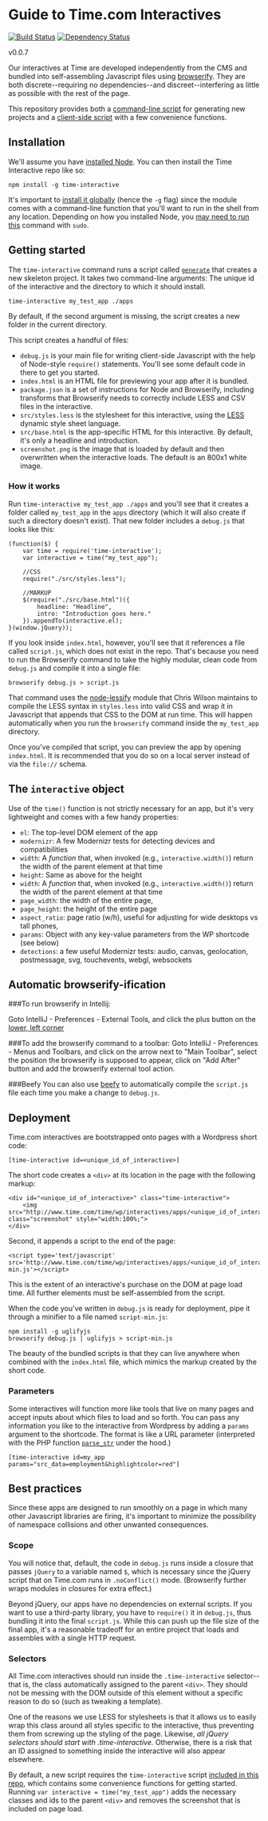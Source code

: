 Guide to Time.com Interactives
====

[![Build Status](https://travis-ci.org/TimeMagazine/time-interactive.png)](https://travis-ci.org/TimeMagazine/time-interactive) [![Dependency Status](https://david-dm.org/TimeMagazine/time-interactive.svg)](https://david-dm.org/TimeMagazine/time-interactive)

v0.0.7

Our interactives at Time are developed independently from the CMS and bundled into self-assembling Javascript files using [browserify](https://www.npmjs.org/package/browserify). They are both discrete--requiring no dependencies--and discreet--interfering as little as possible with the rest of the page. 

This repository provides both a [command-line script](/bin/generate.js) for generating new projects and a [client-side script](/index.js) with a few convenience functions.

## Installation

We'll assume you have [installed Node](http://nodejs.org/). You can then install the Time Interactive repo like so:

	npm install -g time-interactive

It's important to [install it globally](http://blog.nodejs.org/2011/03/23/npm-1-0-global-vs-local-installation) (hence the `-g` flag) since the module comes with a command-line function that you'll want to run in the shell from any location. Depending on how you installed Node, you [may need to run this](http://howtonode.org/introduction-to-npm) command with `sudo`. 

## Getting started

The `time-interactive` command runs a script called [`generate`](bin/generate.js) that creates a new skeleton project. It takes two command-line arguments: The unique id of the interactive and the directory to which it should install.

	time-interactive my_test_app ./apps

By default, if the second argument is missing, the script creates a new folder in the current directory.

This script creates a handful of files:

+ `debug.js` is your main file for writing client-side Javascript with the help of Node-style `require()` statements. You'll see some default code in there to get you started.
+ `index.html` is an HTML file for previewing your app after it is bundled.
+ `package.json` is a set of instructions for Node and Browserify, including transforms that Browserify needs to correctly include LESS and CSV files in the interactive.
+ `src/styles.less` is the stylesheet for this interactive, using the [LESS](http://lesscss.org/) dynamic style sheet language.
+ `src/base.html` is the app-specific HTML for this interactive. By default, it's only a headline and introduction.
+ `screenshot.png` is the image that is loaded by default and then overwritten when the interactive loads. The default is an 800x1 white image.

### How it works

Run `time-interactive my_test_app ./apps` and you'll see that it creates a folder called `my_test_app` in the `apps` directory (which it will also create if such a directory doesn't exist). That new folder includes a `debug.js` that looks like this:

	(function($) {
		var time = require('time-interactive');	
		var interactive = time("my_test_app");

		//CSS
		require("./src/styles.less");

		//MARKUP
		$(require("./src/base.html")({
			headline: "Headline",
			intro: "Introduction goes here."
		}).appendTo(interactive.el);
	}(window.jQuery));

If you look inside `index.html`, however, you'll see that it references a file called `script.js`, which does not exist in the repo. That's because you need to run the Browserify command to take the highly modular, clean code from `debug.js` and compile it into a single file:

	browserify debug.js > script.js

That command uses the [node-lessify](https://www.npmjs.org/package/node-lessify) module that Chris Wilson maintains to compile the LESS syntax in `styles.less` into valid CSS and wrap it in Javascript that appends that CSS to the DOM at run time. This will happen automatically when you run the `browserify` command inside the `my_test_app` directory.

Once you've compiled that script, you can preview the app by opening `index.html`. It is recommended that you do so on a local server instead of via the `file://` schema. 

## The `interactive` object

Use of the `time()` function is not strictly necessary for an app, but it's very lightweight and comes with a few handy properties:

+ `el`: The top-level DOM element of the app
+ `modernizr`: A few Modernizr tests for detecting devices and compatibilities
+ `width`: A *function* that, when invoked (e.g., `interactive.width()`) return the width of the parent element at that time
+ `height`: Same as above for the height
+ `width`: A *function* that, when invoked (e.g., `interactive.width()`) return the width of the parent element at that time
+ `page_width`: the width of the entire page,
+ `page_height`: the height of the entire page
+ `aspect_ratio`: page ratio (w/h), useful for adjusting for wide desktops vs tall phones,
+ `params`: Object with any key-value parameters from the WP shortcode (see below)
+ `detections`: a few useful Modernizr tests: audio, canvas, geolocation, postmessage, svg, touchevents, webgl, websockets


## Automatic browserify-ification

###To run browserify in Intellij:

Goto IntelliJ - Preferences - External Tools, and click the plus button on the [lower, left corner](http://screencast.com/t/rAAc50bQyWWg)

###To add the browserify command to a toolbar:
Goto IntelliJ - Preferences - Menus and Toolbars, and click on the arrow next to "Main Toolbar", select the position the browserify is supposed to appear, click on "Add After" button and add the browserify external tool action.

###Beefy
You can also use [beefy](https://github.com/chrisdickinson/beefy) to automatically compile the `script.js` file each time you make a change to `debug.js`.

## Deployment

Time.com interactives are bootstrapped onto pages with a Wordpress short code:
 
	[time-interactive id=<unique_id_of_interactive>]

The short code creates a ```<div>``` at its location in the page with the following markup:

	<div id="<unique_id_of_interactive>" class="time-interactive">
		<img src="http://www.time.com/time/wp/interactives/apps/<unique_id_of_interactive>/screenshot.png" class="screenshot" style="width:100%;">
	</div>

Second, it appends a script to the end of the page:

	<script type='text/javascript' src='http://www.time.com/time/wp/interactives/apps/<unique_id_of_interactive>/script-min.js'></script>

This is the extent of an interactive's purchase on the DOM at page load time. All further elements must be self-assembled from the script.

When the code you've written in `debug.js` is ready for deployment, pipe it through a minifier to a file named `script-min.js`:

	npm install -g uglifyjs
	browserify debug.js | uglifyjs > script-min.js

The beauty of the bundled scripts is that they can live anywhere when combined with the `index.html` file, which mimics the markup created by the short code.

### Parameters

Some interactives will function more like tools that live on many pages and accept inputs about which files to load and so forth. You can pass any information you like to the interactive from Wordpress by adding a `params` argument to the shortcode. The format is like a URL parameter (interpreted with the PHP function [`parse_str`](http://php.net/parse_str) under the hood.)

	[time-interactive id=my_app params="src_data=employment&highlightcolor=red"]

## Best practices

Since these apps are designed to run smoothly on a page in which many other Javascript libraries are firing, it's important to minimize the possibility of namespace collisions and other unwanted consequences.

### Scope
You will notice that, default, the code in `debug.js` runs inside a closure that passes `jQuery` to a variable named `$`, which is necessary since the jQuery script that on Time.com runs in `.noConflict()` mode. (Browserify further wraps modules in closures for extra effect.)

Beyond jQuery, our apps have no dependencies on external scripts. If you want to use a third-party library, you have to `require()` it in `debug.js`, thus bundling it into the final `script.js`. While this can push up the file size of the final app, it's a reasonable tradeoff for an entire project that loads and assembles with a single HTTP request.

### Selectors

All Time.com interactives should run inside the ```.time-interactive``` selector--that is, the class automatically assigned to the parent ```<div>```. They should not be messing with the DOM outside of this element without a specific reason to do so (such as tweaking a template).

One of the reasons we use LESS for stylesheets is that it allows us to easily wrap this class around all styles specific to the interactive, thus preventing them from screwing up the styling of the page. Likewise, *all jQuery selectors should start with .time-interactive.* Otherwise, there is a risk that an ID assigned to something inside the interactive will also appear elsewhere.

By default, a new script requires the ```time-interactive``` script [included in this repo](/index.js), which contains some convenience functions for getting started. Running `var interactive = time("my_test_app")` adds the necessary classes and ids to the parent `<div>` and removes the screenshot that is included on page load. 
